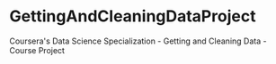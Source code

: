 GettingAndCleaningDataProject
=============================

Coursera's Data Science Specialization - Getting and Cleaning Data - Course Project 
